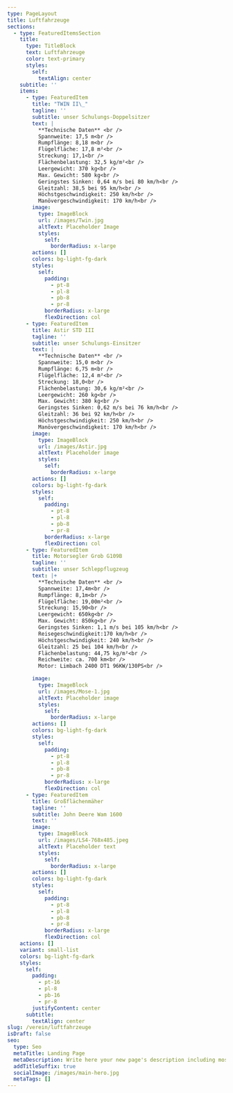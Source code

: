 ```yaml
---
type: PageLayout
title: Luftfahrzeuge
sections:
  - type: FeaturedItemsSection
    title:
      type: TitleBlock
      text: Luftfahrzeuge
      color: text-primary
      styles:
        self:
          textAlign: center
    subtitle: ''
    items:
      - type: FeaturedItem
        title: "TWIN II\_"
        tagline: ''
        subtitle: unser Schulungs-Doppelsitzer
        text: |
          **Technische Daten** <br />
          Spannweite: 17,5 m<br />
          Rumpflänge: 8,18 m<br />
          Flügelfläche: 17,8 m²<br />
          Streckung: 17,1<br />
          Flächenbelastung: 32,5 kg/m²<br />
          Leergewicht: 370 kg<br />
          Max. Gewicht: 580 kg<br />
          Geringstes Sinken: 0,64 m/s bei 80 km/h<br />
          Gleitzahl: 38,5 bei 95 km/h<br />
          Höchstgeschwindigkeit: 250 km/h<br />
          Manövergeschwindigkeit: 170 km/h<br />
        image:
          type: ImageBlock
          url: /images/Twin.jpg
          altText: Placeholder Image
          styles:
            self:
              borderRadius: x-large
        actions: []
        colors: bg-light-fg-dark
        styles:
          self:
            padding:
              - pt-8
              - pl-8
              - pb-8
              - pr-8
            borderRadius: x-large
            flexDirection: col
      - type: FeaturedItem
        title: Astir STD III
        tagline: ''
        subtitle: unser Schulungs-Einsitzer
        text: |
          **Technische Daten** <br />
          Spannweite: 15,0 m<br />
          Rumpflänge: 6,75 m<br />
          Flügelfläche: 12,4 m²<br />
          Streckung: 18,0<br />
          Flächenbelastung: 30,6 kg/m²<br />
          Leergewicht: 260 kg<br />
          Max. Gewicht: 380 kg<br />
          Geringstes Sinken: 0,62 m/s bei 76 km/h<br />
          Gleitzahl: 36 bei 92 km/h<br />
          Höchstgeschwindigkeit: 250 km/h<br />
          Manövergeschwindigkeit: 170 km/h<br />
        image:
          type: ImageBlock
          url: /images/Astir.jpg
          altText: Placeholder image
          styles:
            self:
              borderRadius: x-large
        actions: []
        colors: bg-light-fg-dark
        styles:
          self:
            padding:
              - pt-8
              - pl-8
              - pb-8
              - pr-8
            borderRadius: x-large
            flexDirection: col
      - type: FeaturedItem
        title: Motorsegler Grob G109B
        tagline: ''
        subtitle: unser Schleppflugzeug
        text: |+
          **Technische Daten** <br />
          Spannweite: 17,4m<br />
          Rumpflänge: 8,1m<br />
          Flügelfläche: 19,00m²<br />
          Streckung: 15,90<br />
          Leergewicht: 650kg<br />
          Max. Gewicht: 850kg<br />
          Geringstes Sinken: 1,1 m/s bei 105 km/h<br />
          Reisegeschwindigkeit:170 km/h<br />
          Höchstgeschwindigkeit: 240 km/h<br />
          Gleitzahl: 25 bei 104 km/h<br />
          Flächenbelastung: 44,75 kg/m²<br />
          Reichweite: ca. 700 km<br />
          Motor: Limbach 2400 DT1 96KW/130PS<br />

        image:
          type: ImageBlock
          url: /images/Mose-1.jpg
          altText: Placeholder image
          styles:
            self:
              borderRadius: x-large
        actions: []
        colors: bg-light-fg-dark
        styles:
          self:
            padding:
              - pt-8
              - pl-8
              - pb-8
              - pr-8
            borderRadius: x-large
            flexDirection: col
      - type: FeaturedItem
        title: Großflächenmäher
        tagline: ''
        subtitle: John Deere Wam 1600
        text: ''
        image:
          type: ImageBlock
          url: /images/LS4-768x485.jpeg
          altText: Placeholder text
          styles:
            self:
              borderRadius: x-large
        actions: []
        colors: bg-light-fg-dark
        styles:
          self:
            padding:
              - pt-8
              - pl-8
              - pb-8
              - pr-8
            borderRadius: x-large
            flexDirection: col
    actions: []
    variant: small-list
    colors: bg-light-fg-dark
    styles:
      self:
        padding:
          - pt-16
          - pl-8
          - pb-16
          - pr-8
        justifyContent: center
      subtitle:
        textAlign: center
slug: /verein/luftfahrzeuge
isDraft: false
seo:
  type: Seo
  metaTitle: Landing Page
  metaDescription: Write here your new page's description including most relevant keywords.
  addTitleSuffix: true
  socialImage: /images/main-hero.jpg
  metaTags: []
---
```

